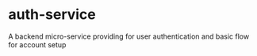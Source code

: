 # auth-service 

A backend micro-service providing for user authentication and basic flow for account setup

